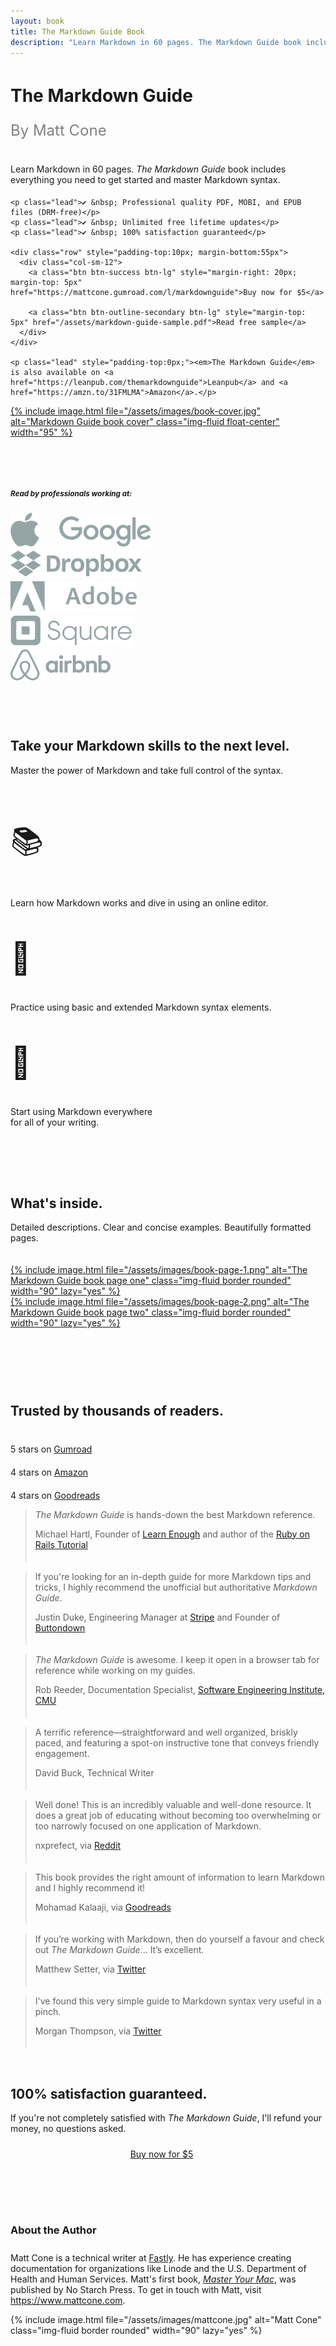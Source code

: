 ```yaml
---
layout: book
title: The Markdown Guide Book
description: "Learn Markdown in 60 pages. The Markdown Guide book includes everything you need to get started and master Markdown syntax."
---
```


<script src="https://gumroad.com/js/gumroad.js"></script>
<div class="row" style="padding-top: 15px; padding-bottom: 30px">
  <div class="col-sm-7">
    <h1 class="no-anchor" style="margin-top: 15px;">The Markdown Guide</h1>
    <p class="lead" style="font-size:24px; color:#808080; padding-bottom:15px;">By Matt Cone</p>
    <p class="lead" style="padding-bottom: 5px;">Learn Markdown in 60 pages. <em>The Markdown Guide</em> book includes everything you need to get started and master Markdown syntax.</p>

    <p class="lead">✔️ &nbsp; Professional quality PDF, MOBI, and EPUB files (DRM-free)</p>
    <p class="lead">✔️ &nbsp; Unlimited free lifetime updates</p>
    <p class="lead">✔️ &nbsp; 100% satisfaction guaranteed</p>

    <div class="row" style="padding-top:10px; margin-bottom:55px">
      <div class="col-sm-12">
        <a class="btn btn-success btn-lg" style="margin-right: 20px; margin-top: 5px" href="https://mattcone.gumroad.com/l/markdownguide">Buy now for $5</a>
        
        <a class="btn btn-outline-secondary btn-lg" style="margin-top: 5px" href="/assets/markdown-guide-sample.pdf">Read free sample</a>
      </div>
    </div>

    <p class="lead" style="padding-top:0px;"><em>The Markdown Guide</em> is also available on <a href="https://leanpub.com/themarkdownguide">Leanpub</a> and <a href="https://amzn.to/31FMLMA">Amazon</a>.</p>
  </div>
  <div class="col-sm-5">
    <a href="https://mattcone.gumroad.com/l/markdownguide">
      {% include image.html file="/assets/images/book-cover.jpg" alt="Markdown Guide book cover" class="img-fluid float-center" width="95" %}
    </a>
  </div>
</div>

<div class="col d-flex justify-content-center" style="padding-top: 30px;">
  <div class="card text-center" style="width: 75%">
    <div class="card-body">
      <h5 class="card-title no-anchor text-center" style="padding-top: 0;"><small class="text-muted">Read by professionals working at:</small></h5>
      <img src="/assets/images/logos/apple.svg" style="padding-right: 2em;" alt="Apple logo">
      <img src="/assets/images/logos/google.svg" style="padding-top: .25em; padding-right: 2em;" alt="Google logo">
      <img src="/assets/images/logos/dropbox.svg" style="padding-top: .15em; padding-right: 2em;" alt="Dropbox logo">
      <img src="/assets/images/logos/adobe.svg" style="padding-top: .25em; padding-right: 2em;" alt="Adobe logo">
      <img src="/assets/images/logos/square.svg" style="padding-top: .18em; padding-right: 2em;" alt="Square logo">
      <img src="/assets/images/logos/airbnb.svg" style="padding-top: .16em; padding-right: 2em;" alt="Airbnb logo">
    </div>
  </div>
</div>

<h2 class="no-anchor text-center" style="padding-top: 60px;">Take your Markdown skills to the next level.</h2>
<p class="lead text-center" style="padding-bottom:20px;">Master the power of Markdown and take full control of the syntax.</p>

<div class="container">
  <div class="row">
    <div class="col-sm text-center">
      <p style="font-size:50px">📚</p>
      <p class="lead" style="margin-top:-10px">Learn how Markdown works and dive in using an online editor.</p>
    </div>
    <div class="col-sm text-center">
      <p style="font-size:50px">📝</p>
      <p class="lead" style="margin-top:-10px">Practice using basic and extended Markdown syntax elements.</p>
    </div>
    <div class="col-sm text-center">
      <p style="font-size:50px">💪</p>
      <p class="lead" style="margin-top:-10px">Start using Markdown everywhere <br>for all of your writing.</p>
    </div>
  </div>
</div>

<h2 class="no-anchor text-center" style="padding-top:80px;">What's inside.</h2>
<p class="lead text-center" style="padding-bottom:20px;">Detailed descriptions. Clear and concise examples. Beautifully formatted pages.</p>

<div class="container" style="padding-bottom:20px;">
  <div class="row">
    <div class="col-sm text-center">
      <a href="/assets/markdown-guide-sample.pdf">
        {% include image.html file="/assets/images/book-page-1.png" alt="The Markdown Guide book page one" class="img-fluid border rounded" width="90" lazy="yes" %}
      </a>
    </div>
    <div class="col-sm text-center">
      <a href="/assets/markdown-guide-sample.pdf">
        {% include image.html file="/assets/images/book-page-2.png" alt="The Markdown Guide book page two" class="img-fluid border rounded" width="90" lazy="yes" %}
      </a>
    </div>
  </div>
</div>

<h2 class="no-anchor text-center" style="padding-top: 70px; padding-bottom:20px;">Trusted by thousands of readers.</h2>
<div class="container">
  <div class="row">
    <div class="col-sm text-center">
      <a href="https://mattcone.gumroad.com/l/markdownguide"><p style="font-size:30px"><i class="fas fa-star"></i><i class="fas fa-star"></i><i class="fas fa-star"></i><i class="fas fa-star"></i><i class="fas fa-star"></i></p></a>
      <p class="lead" style="margin-top:-10px">5 stars on <a href="https://mattcone.gumroad.com/l/markdownguide">Gumroad</a></p>
    </div>
    <div class="col-sm text-center">
      <a href="https://amzn.to/31FMLMA"><p style="font-size:30px"><i class="fas fa-star"></i><i class="fas fa-star"></i><i class="fas fa-star"></i><i class="fas fa-star"></i></p></a>
      <p class="lead" style="margin-top:-10px">4 stars on <a href="https://amzn.to/31FMLMA">Amazon</a></p>
    </div>
    <div class="col-sm text-center">
      <a href="https://www.goodreads.com/book/show/41831817-the-markdown-guide"><p style="font-size:30px"><i class="fas fa-star"></i><i class="fas fa-star"></i><i class="fas fa-star"></i><i class="fas fa-star"></i></p></a>
      <p class="lead" style="margin-top:-10px">4 stars on <a href="https://www.goodreads.com/book/show/41831817-the-markdown-guide">Goodreads</a></p>
    </div>
  </div>
</div>

<blockquote class="blockquote">
  <p class="mb-0"><em>The Markdown Guide</em> is hands-down the best Markdown reference.</p>
  <footer class="blockquote-footer" style="padding-bottom:20px;">Michael Hartl, Founder of <a href="https://www.learnenough.com/">Learn Enough</a> and author of the <a href="https://www.railstutorial.org/">Ruby on Rails Tutorial</a></footer>
</blockquote>

<blockquote class="blockquote">
  <p class="mb-0">If you're looking for an in-depth guide for more Markdown tips and tricks, I highly recommend the unofficial but authoritative <em>Markdown Guide</em>.</p>
  <footer class="blockquote-footer" style="padding-bottom:20px;">Justin Duke, Engineering Manager at <a href="https://stripe.com/" rel="nofollow">Stripe</a> and Founder of <a href="https://buttondown.email/">Buttondown</a></footer>
</blockquote>

<blockquote class="blockquote">
  <p class="mb-0"><em>The Markdown Guide</em> is awesome. I keep it open in a browser tab for reference while working on my guides.</p>
  <footer class="blockquote-footer" style="padding-bottom:20px;">Rob Reeder, Documentation Specialist, <a href="https://cert.org" rel="nofollow">Software Engineering Institute, CMU</a></footer>
</blockquote>

<blockquote class="blockquote">
  <p class="mb-0">A terrific reference—straightforward and well organized, briskly paced, and featuring a spot-on instructive tone that conveys friendly engagement.</p>
  <footer class="blockquote-footer" style="padding-bottom:20px;">David Buck, Technical Writer</footer>
</blockquote>

<blockquote class="blockquote">
  <p class="mb-0">Well done! This is an incredibly valuable and well-done resource. It does a great job of educating without becoming too overwhelming or too narrowly focused on one application of Markdown.</p>
  <footer class="blockquote-footer" style="padding-bottom:20px;">nxprefect, via <a href="https://www.reddit.com/r/Markdown/comments/8gi8yb/i_created_an_open_source_markdown_guide/dycxpvb/">Reddit</a></footer>
</blockquote>

<blockquote class="blockquote">
  <p class="mb-0">This book provides the right amount of information to learn Markdown and I highly recommend it!</p>
  <footer class="blockquote-footer" style="padding-bottom:20px;">Mohamad Kalaaji, via <a href="https://www.goodreads.com/review/show/3419254608">Goodreads</a></footer>
</blockquote>

<blockquote class="blockquote">
  <p class="mb-0">If you’re working with Markdown, then do yourself a favour and check out <em>The Markdown Guide</em>... It’s excellent.</p>
  <footer class="blockquote-footer" style="padding-bottom:20px;">Matthew Setter, via <a href="https://twitter.com/settermjd/status/1126099562345705472">Twitter</a></footer>
</blockquote>

<blockquote class="blockquote" style="margin-bottom:60px;">
  <p class="mb-0">I've found this very simple guide to Markdown syntax very useful in a pinch.</p>
  <footer class="blockquote-footer" style="padding-bottom:20px;">Morgan Thompson, via <a href="https://twitter.com/datamorgan/status/1109518506125451264">Twitter</a></footer>
</blockquote>

<h2 class="no-anchor text-center">100% satisfaction guaranteed.</h2>
<p class="lead text-center" style="padding-bottom:10px;">If you're not completely satisfied with <em>The Markdown Guide</em>, I'll refund your money, no questions asked.</p>

<center><a class="btn btn-success btn-lg" style="margin-right:20px; margin-top:5px;" href="https://mattcone.gumroad.com/l/markdownguide">Buy now for $5</a></center>

<div class="container" style="padding-top:80px;">
  <div class="row">
    <div class="col-sm-6">
      <h3 class="no-anchor" style="padding-bottom:10px;">About the Author</h3>
      <p class="lead">Matt Cone is a technical writer at <a href="https://www.fastly.com">Fastly</a>. He has experience creating documentation for organizations like Linode and the U.S. Department of Health and Human Services. Matt's first book, <em><a href="https://www.amazon.com/Master-Your-Mac-Simple-Customize/dp/1593274068/">Master Your Mac</a></em>, was published by No Starch Press. To get in touch with Matt, visit <a href="https://www.mattcone.com">https://www.mattcone.com</a>.</p>
    </div>
    <div class="col-sm-6 text-center">
      {% include image.html file="/assets/images/mattcone.jpg" alt="Matt Cone" class="img-fluid border rounded" width="90" lazy="yes" %}
    </div>
  </div>
</div>
